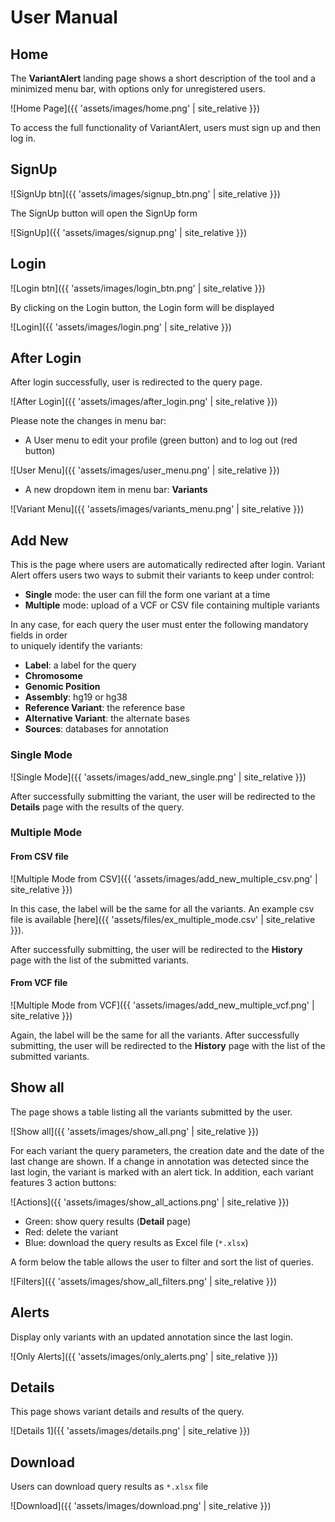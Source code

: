 # User Manual

## Home
The **VariantAlert** landing page shows a short description 
of the tool and a minimized menu bar, 
with options only for unregistered users.

![Home Page]({{ 'assets/images/home.png' | site_relative }})

To access the full functionality of VariantAlert, 
users must sign up and then log in.

## SignUp

![SignUp btn]({{ 'assets/images/signup_btn.png' | site_relative }})

The SignUp button will open the SignUp form

![SignUp]({{ 'assets/images/signup.png' | site_relative }})

## Login

![Login btn]({{ 'assets/images/login_btn.png' | site_relative }})

By clicking on the Login button, the Login form will be displayed

![Login]({{ 'assets/images/login.png' | site_relative }})

## After Login
After login successfully, user is redirected to the query page.

![After Login]({{ 'assets/images/after_login.png' | site_relative }})

Please note the changes in menu bar:

- A User menu to edit your profile (green button) and to log out (red button) 

![User Menu]({{ 'assets/images/user_menu.png' | site_relative }})

-  A new dropdown item in menu bar: **Variants**

![Variant Menu]({{ 'assets/images/variants_menu.png' | site_relative }})

## Add New
This is the page where users are automatically redirected after login.
Variant Alert offers users two ways to submit their variants to keep under control:

- **Single** mode: the user can fill the form one variant at a time
- **Multiple** mode: upload of a VCF or CSV file containing multiple variants

In any case, for each query the user must enter the following mandatory fields in order  
to uniquely identify the variants:

- **Label**: a label for the query
- **Chromosome**
- **Genomic Position**
- **Assembly**: hg19 or hg38
- **Reference Variant**: the reference base 
- **Alternative Variant**: the alternate bases
- **Sources**: databases for annotation

### Single Mode

![Single Mode]({{ 'assets/images/add_new_single.png' | site_relative }})

After successfully submitting the variant, the user will be redirected to
the **Details** page with the results of the query.

### Multiple Mode

####  From CSV file
![Multiple Mode from CSV]({{ 'assets/images/add_new_multiple_csv.png' | site_relative }})

In this case, the label will be the same for all the variants.
An example csv file is available [here]({{ 'assets/files/ex_multiple_mode.csv' | site_relative }}).

After successfully submitting, the user will be redirected to the **History** 
page with the list of the submitted variants.

####  From VCF file
![Multiple Mode from VCF]({{ 'assets/images/add_new_multiple_vcf.png' | site_relative }})

Again, the label will be the same for all the variants.
After successfully submitting, the user will be redirected to the **History** 
page with the list of the submitted variants.

## Show all
The page shows a table listing all the variants submitted by the user.

![Show all]({{ 'assets/images/show_all.png' | site_relative }})

For each variant the query parameters, 
the creation date and the date of the last change are shown. 
If a change in annotation was detected since the last login, 
the variant is marked with an alert tick. In addition, 
each variant features 3 action buttons:

![Actions]({{ 'assets/images/show_all_actions.png' | site_relative }})

- Green: show query results (**Detail** page)
- Red: delete the variant
- Blue: download the query results as Excel file (`*.xlsx`)

A form below the table allows the user to filter and sort the list of queries.

![Filters]({{ 'assets/images/show_all_filters.png' | site_relative }})

## Alerts
Display only variants with an updated annotation since the last login.

![Only Alerts]({{ 'assets/images/only_alerts.png' | site_relative }})

## Details
This page shows variant details and results of the query.

![Details 1]({{ 'assets/images/details.png' | site_relative }})


## Download
Users can download query results as `*.xlsx` file 

![Download]({{ 'assets/images/download.png' | site_relative }})
